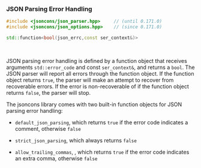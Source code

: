 ### JSON Parsing Error Handling

```cpp
#include <jsoncons/json_parser.hpp>     // (until 0.171.0)
#include <jsoncons/json_options.hpp>    // (since 0.171.0)

std::function<bool(json_errc,const ser_context&)>
```

<br>

JSON parsing error handling is defined by a function object that receives arguments 
`std::error_code` and const `ser_context&`, and returns a `bool`. The JSON parser will report all errors
through the function object. If the function object returns `true`, the parser
will make an attempt to recover from recoverable errors. If the error is non-recoverable of if the function object
returns `false`, the parser will stop. 

The jsoncons library comes with two built-in function objects for JSON parsing error handling:

- `default_json_parsing`, which returns `true` if the error code indicates a comment, otherwise `false`

- `strict_json_parsing`, which always returns `false`

- `allow_trailing_commas`, , which returns `true` if the error code indicates an extra comma, otherwise `false`



    

